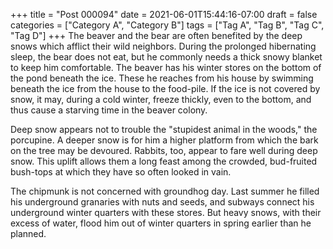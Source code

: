 +++
title = "Post 000094"
date = 2021-06-01T15:44:16-07:00
draft = false
categories = ["Category A", "Category B"]
tags = ["Tag A", "Tag B", "Tag C", "Tag D"]
+++
The beaver and the bear are often benefited by the deep snows which afflict their wild neighbors. During the prolonged hibernating sleep, the bear does not eat, but he commonly needs a thick snowy blanket to keep him comfortable. The beaver has his winter stores on the bottom of the pond beneath the ice. These he reaches from his house by swimming beneath the ice from the house to the food-pile. If the ice is not covered by snow, it may, during a cold winter, freeze thickly, even to the bottom, and thus cause a starving time in the beaver colony.

Deep snow appears not to trouble the "stupidest animal in the woods," the porcupine. A deeper snow is for him a higher platform from which the bark on the tree may be devoured. Rabbits, too, appear to fare well during deep snow. This uplift allows them a long feast among the crowded, bud-fruited bush-tops at which they have so often looked in vain.

The chipmunk is not concerned with groundhog day. Last summer he filled his underground granaries with nuts and seeds, and subways connect his underground winter quarters with these stores. But heavy snows, with their excess of water, flood him out of winter quarters in spring earlier than he planned.
